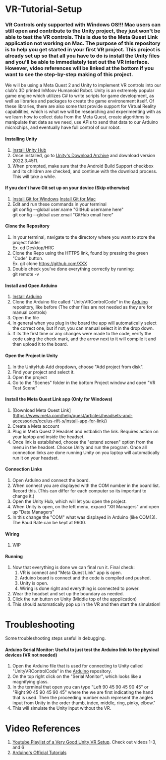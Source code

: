 # VR-Tutorial-Setup
### VR Controls only supported with Windows OS!!! Mac users can still open and contribute to the Unity project, they just won't be able to test the VR controls. This is due to the Meta Quest Link application not working on Mac. The purpose of this repository is to help you get started in your first VR project. This project is already set up so that all you have to do is install the Unity files and you'll be able to immediately test out the VR interface. However, video references will be linked at the bottom if you want to see the step-by-step making of this project.
We will be using a Meta Quest 2 and Unity to implement VR controls into our club's 3D printed InMoov Humanoid Robot. Unity is an extremely popular game engine which utilizes C# to write scripts for game development, as well as libraries and packages to create the game environement itself. Of these libraries, there are also some that provide support for Virtual Reality capabilities, which is what we will be researching and experimenting with as we learn how to collect data from the Meta Quest, create algorithms to manipulate that data as we need, use APIs to send that data to our Arduino microchips, and eventually have full control of our robot.

#### Installing Unity
1. [Install Unity Hub](https://unity.com/download)
2. Once installed, go to [Unity's Download Archive](https://unity.com/releases/editor/archive) and download version 2022.3.45f1.
3. When prompted, make sure that the Android Build Support checkbox and its children are checked, and continue with the download process. This will take a while.
   
#### If you don't have Git set up on your device (Skip otherwise)
1. [Install Git for Windows](https://git-scm.com/download/win)
   [Install Git for Mac](https://git-scm.com/download/mac)
2. Edit and run these commands in your terminal<br/>
     git config --global user.name "GitHub username here"<br/>
     git config --global user.email "GitHub email here"

#### Clone the Repository
1. In your terminal, navigate to the directory where you want to store the project folder<br/>
     Ex. cd Desktop/HRC
2. Clone the Repo using the HTTPS link, found by pressing the green "Code" button.<br/>
     Ex. git clone https://github.com/XXX
3. Double check you've done everything correctly by running:<br/>
     git remote -v

#### Install and Open Arduino
1. [Install Arduino](https://www.arduino.cc/en/software/)
2. Clone the Arduino file called "UnityVRControlCode" in the [Arduino](https://github.com/PSU-HRC/Arduino) repository, like before (The other files are not needed as they are for manual controls)
3. Open the file
4. In general when you plug in the board the app will automatically select the correct one, but if not, you can manual select it in the drop down.
5. If its the first time or any changes were made to the code, verify the code using the check mark, and the arrow next to it will compile it and then upload it to the board.

#### Open the Project in Unity
1. In the UnityHub Add dropdown, choose "Add project from disk".
2. Find your project and select it.
3. Open the project
4. Go to the "Scenes" folder in the bottom Project window and open "VR Test Scene"
      
#### Install the Meta Quest Link app (Only for Windows)
1. [Download Meta Quest Link] (https://www.meta.com/help/quest/articles/headsets-and-accessories/oculus-rift-s/install-app-for-link/)
2. Create a Meta account
3. Plug in Meta Quest 2 Headset and estbalish the link. Requires action on your laptop and inside the headset.
4. Once link is established, choose the "extend screen" option from the menu in the headset. Choose Unity and run the program. Once all connection links are done running Unity on you laptop will automatically run it on your headset.

#### Connection Links
1. Open Arduino and connect the board.
2. When connect you are displayed with the COM number in the board list. Record this. (This can differ for each computer so its important to change it.)
3. Open the Unity Hub, which will let you open the project.
4. When Unity is open, on the left menu, expand "XR Managers" and open up "Data Managers"
5. In this change the "COM" what was displayed in Arduino (like COM13). The Baud Rate can be kept at 9600.

#### Wiring
1. WIP

#### Running
1. Now that everything is done we can final run it. Final check:
    1. VR is connect and "Meta Quest Link" app is open.
    2. Arduino board is connect and the code is compiled and pushed.
    3. Unity is open.
    4. Wiring is done right and everything is connected to power.
2. Wear the headset and set up the boundary as needed.
3. Click the run button on Unity (Middle top of the appplication)
4. This should automatically pop up in the VR and then start the simulation!

# Troubleshooting

Some troubleshooting steps useful in debugging.

#### Arduino Serial Monitor: Useful to just test the Arduino link to the physical devices (VR not needed)
1. Open the Arduino file that is used for connecting to Unity called "UnityVRControlCode" in the [Arduino](https://github.com/PSU-HRC/Arduino) repository.
2. On the top right click on the "Serial Monitor", which looks like a magnifying glass.
3. In the terminal that open you can type "Left 90 45 90 45 90 45" or "Right 90 45 90 45 90 45" where the we are first indicating the hand that is used. Then the proceeding number each represent the angles input from Unity in the order thumb, index, middle, ring, pinky, elbow."
4. This will simulate the Unity input without the VR.



# Video References
1. [Youtube Playlist of a Very Good Unity VR Setup](https://youtube.com/playlist?list=PLX8u1QKl_yPD4IQhcPlkqxMt35X2COvm0&si=6ncEnU9DhJC6cByr). Check out videos 1-3, and 6
2. [Arduino's Official Tutorials](https://www.arduino.cc/en/Tutorial/HomePage/)
